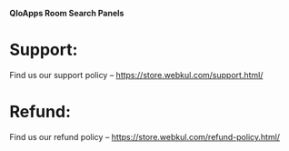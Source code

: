 **QloApps Room Search Panels**

# Support:
Find us our support policy – https://store.webkul.com/support.html/

# Refund:
Find us our refund policy – https://store.webkul.com/refund-policy.html/

